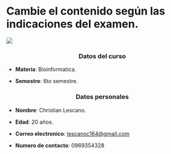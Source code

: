 # Cambie el contenido según las indicaciones del examen.
<img src="https://upload.wikimedia.org/wikipedia/commons/thumb/8/82/Gnu-bash-logo.svg/2560px-Gnu-bash-logo.svg.png">
<h3 align="center">Datos del curso</h3>
 
- **Materia**: Bioinformatica.

- **Semestre**: 6to semestre.

<h3 align="center">Datos personales</h3>

- **Nombre**: Christian Lescano.  

- **Edad**: 20 años.

- **Correo electronico**: lescanoc164@gmail.com

- **Numero de contacto**: 0969354328

